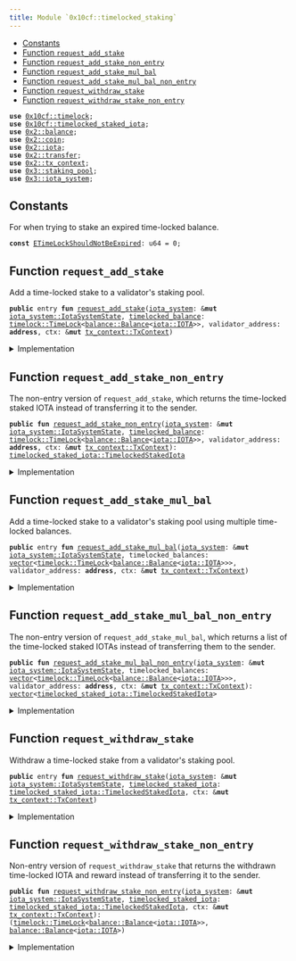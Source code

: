 ```yaml
---
title: Module `0x10cf::timelocked_staking`
---
```




-  [Constants](#@Constants_0)
-  [Function `request_add_stake`](#0x10cf_timelocked_staking_request_add_stake)
-  [Function `request_add_stake_non_entry`](#0x10cf_timelocked_staking_request_add_stake_non_entry)
-  [Function `request_add_stake_mul_bal`](#0x10cf_timelocked_staking_request_add_stake_mul_bal)
-  [Function `request_add_stake_mul_bal_non_entry`](#0x10cf_timelocked_staking_request_add_stake_mul_bal_non_entry)
-  [Function `request_withdraw_stake`](#0x10cf_timelocked_staking_request_withdraw_stake)
-  [Function `request_withdraw_stake_non_entry`](#0x10cf_timelocked_staking_request_withdraw_stake_non_entry)


<pre><code><b>use</b> <a href="timelock.md#0x10cf_timelock">0x10cf::timelock</a>;
<b>use</b> <a href="timelocked_staked_iota.md#0x10cf_timelocked_staked_iota">0x10cf::timelocked_staked_iota</a>;
<b>use</b> <a href="../iota-framework/balance.md#0x2_balance">0x2::balance</a>;
<b>use</b> <a href="../iota-framework/coin.md#0x2_coin">0x2::coin</a>;
<b>use</b> <a href="../iota-framework/iota.md#0x2_iota">0x2::iota</a>;
<b>use</b> <a href="../iota-framework/transfer.md#0x2_transfer">0x2::transfer</a>;
<b>use</b> <a href="../iota-framework/tx_context.md#0x2_tx_context">0x2::tx_context</a>;
<b>use</b> <a href="../iota-system/staking_pool.md#0x3_staking_pool">0x3::staking_pool</a>;
<b>use</b> <a href="../iota-system/iota_system.md#0x3_iota_system">0x3::iota_system</a>;
</code></pre>



<a name="@Constants_0"></a>

## Constants


<a name="0x10cf_timelocked_staking_ETimeLockShouldNotBeExpired"></a>

For when trying to stake an expired time-locked balance.


<pre><code><b>const</b> <a href="timelocked_staking.md#0x10cf_timelocked_staking_ETimeLockShouldNotBeExpired">ETimeLockShouldNotBeExpired</a>: u64 = 0;
</code></pre>



<a name="0x10cf_timelocked_staking_request_add_stake"></a>

## Function `request_add_stake`

Add a time-locked stake to a validator's staking pool.


<pre><code><b>public</b> entry <b>fun</b> <a href="timelocked_staking.md#0x10cf_timelocked_staking_request_add_stake">request_add_stake</a>(<a href="../iota-system/iota_system.md#0x3_iota_system">iota_system</a>: &<b>mut</b> <a href="../iota-system/iota_system.md#0x3_iota_system_IotaSystemState">iota_system::IotaSystemState</a>, <a href="timelocked_balance.md#0x10cf_timelocked_balance">timelocked_balance</a>: <a href="timelock.md#0x10cf_timelock_TimeLock">timelock::TimeLock</a>&lt;<a href="../iota-framework/balance.md#0x2_balance_Balance">balance::Balance</a>&lt;<a href="../iota-framework/iota.md#0x2_iota_IOTA">iota::IOTA</a>&gt;&gt;, validator_address: <b>address</b>, ctx: &<b>mut</b> <a href="../iota-framework/tx_context.md#0x2_tx_context_TxContext">tx_context::TxContext</a>)
</code></pre>



<details>
<summary>Implementation</summary>


<pre><code><b>public</b> entry <b>fun</b> <a href="timelocked_staking.md#0x10cf_timelocked_staking_request_add_stake">request_add_stake</a>(
    <a href="../iota-system/iota_system.md#0x3_iota_system">iota_system</a>: &<b>mut</b> IotaSystemState,
    <a href="timelocked_balance.md#0x10cf_timelocked_balance">timelocked_balance</a>: TimeLock&lt;Balance&lt;IOTA&gt;&gt;,
    validator_address: <b>address</b>,
    ctx: &<b>mut</b> TxContext,
) {
    // Stake the time-locked <a href="../iota-framework/balance.md#0x2_balance">balance</a>.
    <b>let</b> <a href="timelocked_staked_iota.md#0x10cf_timelocked_staked_iota">timelocked_staked_iota</a> = <a href="timelocked_staking.md#0x10cf_timelocked_staking_request_add_stake_non_entry">request_add_stake_non_entry</a>(<a href="../iota-system/iota_system.md#0x3_iota_system">iota_system</a>, <a href="timelocked_balance.md#0x10cf_timelocked_balance">timelocked_balance</a>, validator_address, ctx);

    // Transfer the receipt <b>to</b> the sender.
    <a href="timelocked_staked_iota.md#0x10cf_timelocked_staked_iota_transfer">timelocked_staked_iota::transfer</a>(<a href="timelocked_staked_iota.md#0x10cf_timelocked_staked_iota">timelocked_staked_iota</a>, ctx.sender());
}
</code></pre>



</details>

<a name="0x10cf_timelocked_staking_request_add_stake_non_entry"></a>

## Function `request_add_stake_non_entry`

The non-entry version of <code>request_add_stake</code>, which returns the time-locked staked IOTA instead of transferring it to the sender.


<pre><code><b>public</b> <b>fun</b> <a href="timelocked_staking.md#0x10cf_timelocked_staking_request_add_stake_non_entry">request_add_stake_non_entry</a>(<a href="../iota-system/iota_system.md#0x3_iota_system">iota_system</a>: &<b>mut</b> <a href="../iota-system/iota_system.md#0x3_iota_system_IotaSystemState">iota_system::IotaSystemState</a>, <a href="timelocked_balance.md#0x10cf_timelocked_balance">timelocked_balance</a>: <a href="timelock.md#0x10cf_timelock_TimeLock">timelock::TimeLock</a>&lt;<a href="../iota-framework/balance.md#0x2_balance_Balance">balance::Balance</a>&lt;<a href="../iota-framework/iota.md#0x2_iota_IOTA">iota::IOTA</a>&gt;&gt;, validator_address: <b>address</b>, ctx: &<b>mut</b> <a href="../iota-framework/tx_context.md#0x2_tx_context_TxContext">tx_context::TxContext</a>): <a href="timelocked_staked_iota.md#0x10cf_timelocked_staked_iota_TimelockedStakedIota">timelocked_staked_iota::TimelockedStakedIota</a>
</code></pre>



<details>
<summary>Implementation</summary>


<pre><code><b>public</b> <b>fun</b> <a href="timelocked_staking.md#0x10cf_timelocked_staking_request_add_stake_non_entry">request_add_stake_non_entry</a>(
    <a href="../iota-system/iota_system.md#0x3_iota_system">iota_system</a>: &<b>mut</b> IotaSystemState,
    <a href="timelocked_balance.md#0x10cf_timelocked_balance">timelocked_balance</a>: TimeLock&lt;Balance&lt;IOTA&gt;&gt;,
    validator_address: <b>address</b>,
    ctx: &<b>mut</b> TxContext,
) : TimelockedStakedIota {
    // Check the preconditions.
    <b>assert</b>!(<a href="timelocked_balance.md#0x10cf_timelocked_balance">timelocked_balance</a>.is_locked(ctx), <a href="timelocked_staking.md#0x10cf_timelocked_staking_ETimeLockShouldNotBeExpired">ETimeLockShouldNotBeExpired</a>);

    // Unpack the time-locked <a href="../iota-framework/balance.md#0x2_balance">balance</a>.
    <b>let</b> (<a href="../iota-framework/balance.md#0x2_balance">balance</a>, expiration_timestamp_ms) = <a href="timelock.md#0x10cf_timelock_unpack">timelock::unpack</a>(<a href="timelocked_balance.md#0x10cf_timelocked_balance">timelocked_balance</a>);

    // Stake the time-locked <a href="../iota-framework/balance.md#0x2_balance">balance</a>.
    <b>let</b> staked_iota = <a href="../iota-system/iota_system.md#0x3_iota_system">iota_system</a>.<a href="timelocked_staking.md#0x10cf_timelocked_staking_request_add_stake_non_entry">request_add_stake_non_entry</a>(
        <a href="../iota-framework/balance.md#0x2_balance">balance</a>.into_coin(ctx),
        validator_address,
        ctx,
    );

    // Create and <b>return</b> a receipt.
    <a href="timelocked_staked_iota.md#0x10cf_timelocked_staked_iota_create">timelocked_staked_iota::create</a>(
        staked_iota,
        expiration_timestamp_ms,
        ctx
    )
}
</code></pre>



</details>

<a name="0x10cf_timelocked_staking_request_add_stake_mul_bal"></a>

## Function `request_add_stake_mul_bal`

Add a time-locked stake to a validator's staking pool using multiple time-locked balances.


<pre><code><b>public</b> entry <b>fun</b> <a href="timelocked_staking.md#0x10cf_timelocked_staking_request_add_stake_mul_bal">request_add_stake_mul_bal</a>(<a href="../iota-system/iota_system.md#0x3_iota_system">iota_system</a>: &<b>mut</b> <a href="../iota-system/iota_system.md#0x3_iota_system_IotaSystemState">iota_system::IotaSystemState</a>, timelocked_balances: <a href="../move-stdlib/vector.md#0x1_vector">vector</a>&lt;<a href="timelock.md#0x10cf_timelock_TimeLock">timelock::TimeLock</a>&lt;<a href="../iota-framework/balance.md#0x2_balance_Balance">balance::Balance</a>&lt;<a href="../iota-framework/iota.md#0x2_iota_IOTA">iota::IOTA</a>&gt;&gt;&gt;, validator_address: <b>address</b>, ctx: &<b>mut</b> <a href="../iota-framework/tx_context.md#0x2_tx_context_TxContext">tx_context::TxContext</a>)
</code></pre>



<details>
<summary>Implementation</summary>


<pre><code><b>public</b> entry <b>fun</b> <a href="timelocked_staking.md#0x10cf_timelocked_staking_request_add_stake_mul_bal">request_add_stake_mul_bal</a>(
    <a href="../iota-system/iota_system.md#0x3_iota_system">iota_system</a>: &<b>mut</b> IotaSystemState,
    timelocked_balances: <a href="../move-stdlib/vector.md#0x1_vector">vector</a>&lt;TimeLock&lt;Balance&lt;IOTA&gt;&gt;&gt;,
    validator_address: <b>address</b>,
    ctx: &<b>mut</b> TxContext,
) {
    // Stake the time-locked balances.
    <b>let</b> <b>mut</b> receipts = <a href="timelocked_staking.md#0x10cf_timelocked_staking_request_add_stake_mul_bal_non_entry">request_add_stake_mul_bal_non_entry</a>(<a href="../iota-system/iota_system.md#0x3_iota_system">iota_system</a>, timelocked_balances, validator_address, ctx);

    // Create useful variables.
    <b>let</b> (<b>mut</b> i, len) = (0, receipts.length());

    // Send all the receipts <b>to</b> the sender.
    <b>while</b> (i &lt; len) {
        // Take a receipt.
        <b>let</b> receipt = receipts.pop_back();

        // Transfer the receipt <b>to</b> the sender.
        <a href="timelocked_staked_iota.md#0x10cf_timelocked_staked_iota_transfer">timelocked_staked_iota::transfer</a>(receipt, ctx.sender());

        i = i + 1
    };

    // Destroy the empty <a href="../move-stdlib/vector.md#0x1_vector">vector</a>.
    <a href="../move-stdlib/vector.md#0x1_vector_destroy_empty">vector::destroy_empty</a>(receipts)
}
</code></pre>



</details>

<a name="0x10cf_timelocked_staking_request_add_stake_mul_bal_non_entry"></a>

## Function `request_add_stake_mul_bal_non_entry`

The non-entry version of <code>request_add_stake_mul_bal</code>,
which returns a list of the time-locked staked IOTAs instead of transferring them to the sender.


<pre><code><b>public</b> <b>fun</b> <a href="timelocked_staking.md#0x10cf_timelocked_staking_request_add_stake_mul_bal_non_entry">request_add_stake_mul_bal_non_entry</a>(<a href="../iota-system/iota_system.md#0x3_iota_system">iota_system</a>: &<b>mut</b> <a href="../iota-system/iota_system.md#0x3_iota_system_IotaSystemState">iota_system::IotaSystemState</a>, timelocked_balances: <a href="../move-stdlib/vector.md#0x1_vector">vector</a>&lt;<a href="timelock.md#0x10cf_timelock_TimeLock">timelock::TimeLock</a>&lt;<a href="../iota-framework/balance.md#0x2_balance_Balance">balance::Balance</a>&lt;<a href="../iota-framework/iota.md#0x2_iota_IOTA">iota::IOTA</a>&gt;&gt;&gt;, validator_address: <b>address</b>, ctx: &<b>mut</b> <a href="../iota-framework/tx_context.md#0x2_tx_context_TxContext">tx_context::TxContext</a>): <a href="../move-stdlib/vector.md#0x1_vector">vector</a>&lt;<a href="timelocked_staked_iota.md#0x10cf_timelocked_staked_iota_TimelockedStakedIota">timelocked_staked_iota::TimelockedStakedIota</a>&gt;
</code></pre>



<details>
<summary>Implementation</summary>


<pre><code><b>public</b> <b>fun</b> <a href="timelocked_staking.md#0x10cf_timelocked_staking_request_add_stake_mul_bal_non_entry">request_add_stake_mul_bal_non_entry</a>(
    <a href="../iota-system/iota_system.md#0x3_iota_system">iota_system</a>: &<b>mut</b> IotaSystemState,
    <b>mut</b> timelocked_balances: <a href="../move-stdlib/vector.md#0x1_vector">vector</a>&lt;TimeLock&lt;Balance&lt;IOTA&gt;&gt;&gt;,
    validator_address: <b>address</b>,
    ctx: &<b>mut</b> TxContext,
) : <a href="../move-stdlib/vector.md#0x1_vector">vector</a>&lt;TimelockedStakedIota&gt; {
    // Create a <a href="../move-stdlib/vector.md#0x1_vector">vector</a> <b>to</b> store the results.
    <b>let</b> <b>mut</b> result = <a href="../move-stdlib/vector.md#0x1_vector">vector</a>[];

    // Create useful variables.
    <b>let</b> (<b>mut</b> i, len) = (0, timelocked_balances.length());

    // Stake all the time-locked balances.
    <b>while</b> (i &lt; len) {
        // Take a time-locked <a href="../iota-framework/balance.md#0x2_balance">balance</a>.
        <b>let</b> <a href="timelocked_balance.md#0x10cf_timelocked_balance">timelocked_balance</a> = timelocked_balances.pop_back();

        // Stake the time-locked <a href="../iota-framework/balance.md#0x2_balance">balance</a>.
        <b>let</b> <a href="timelocked_staked_iota.md#0x10cf_timelocked_staked_iota">timelocked_staked_iota</a> = <a href="timelocked_staking.md#0x10cf_timelocked_staking_request_add_stake_non_entry">request_add_stake_non_entry</a>(<a href="../iota-system/iota_system.md#0x3_iota_system">iota_system</a>, <a href="timelocked_balance.md#0x10cf_timelocked_balance">timelocked_balance</a>, validator_address, ctx);

        // Store the created receipt.
        result.push_back(<a href="timelocked_staked_iota.md#0x10cf_timelocked_staked_iota">timelocked_staked_iota</a>);

        i = i + 1
    };

    // Destroy the empty <a href="../move-stdlib/vector.md#0x1_vector">vector</a>.
    <a href="../move-stdlib/vector.md#0x1_vector_destroy_empty">vector::destroy_empty</a>(timelocked_balances);

    result
}
</code></pre>



</details>

<a name="0x10cf_timelocked_staking_request_withdraw_stake"></a>

## Function `request_withdraw_stake`

Withdraw a time-locked stake from a validator's staking pool.


<pre><code><b>public</b> entry <b>fun</b> <a href="timelocked_staking.md#0x10cf_timelocked_staking_request_withdraw_stake">request_withdraw_stake</a>(<a href="../iota-system/iota_system.md#0x3_iota_system">iota_system</a>: &<b>mut</b> <a href="../iota-system/iota_system.md#0x3_iota_system_IotaSystemState">iota_system::IotaSystemState</a>, <a href="timelocked_staked_iota.md#0x10cf_timelocked_staked_iota">timelocked_staked_iota</a>: <a href="timelocked_staked_iota.md#0x10cf_timelocked_staked_iota_TimelockedStakedIota">timelocked_staked_iota::TimelockedStakedIota</a>, ctx: &<b>mut</b> <a href="../iota-framework/tx_context.md#0x2_tx_context_TxContext">tx_context::TxContext</a>)
</code></pre>



<details>
<summary>Implementation</summary>


<pre><code><b>public</b> entry <b>fun</b> <a href="timelocked_staking.md#0x10cf_timelocked_staking_request_withdraw_stake">request_withdraw_stake</a>(
    <a href="../iota-system/iota_system.md#0x3_iota_system">iota_system</a>: &<b>mut</b> IotaSystemState,
    <a href="timelocked_staked_iota.md#0x10cf_timelocked_staked_iota">timelocked_staked_iota</a>: TimelockedStakedIota,
    ctx: &<b>mut</b> TxContext,
) {
    // Withdraw the time-locked <a href="../iota-framework/balance.md#0x2_balance">balance</a>.
    <b>let</b> (<a href="timelocked_balance.md#0x10cf_timelocked_balance">timelocked_balance</a>, reward) = <a href="timelocked_staking.md#0x10cf_timelocked_staking_request_withdraw_stake_non_entry">request_withdraw_stake_non_entry</a>(<a href="../iota-system/iota_system.md#0x3_iota_system">iota_system</a>, <a href="timelocked_staked_iota.md#0x10cf_timelocked_staked_iota">timelocked_staked_iota</a>, ctx);

    // Transfer the withdrawn time-locked <a href="../iota-framework/balance.md#0x2_balance">balance</a> <b>to</b> the sender.
    <a href="timelock.md#0x10cf_timelock_transfer">timelock::transfer</a>(<a href="timelocked_balance.md#0x10cf_timelocked_balance">timelocked_balance</a>, ctx.sender());

    // Send coins only <b>if</b> the reward is not zero.
    <b>if</b> (reward.value() &gt; 0) {
        <a href="../iota-framework/transfer.md#0x2_transfer_public_transfer">transfer::public_transfer</a>(reward.into_coin(ctx), ctx.sender());
    }
    <b>else</b> {
        <a href="../iota-framework/balance.md#0x2_balance_destroy_zero">balance::destroy_zero</a>(reward);
    }
}
</code></pre>



</details>

<a name="0x10cf_timelocked_staking_request_withdraw_stake_non_entry"></a>

## Function `request_withdraw_stake_non_entry`

Non-entry version of <code>request_withdraw_stake</code> that returns the withdrawn time-locked IOTA and reward
instead of transferring it to the sender.


<pre><code><b>public</b> <b>fun</b> <a href="timelocked_staking.md#0x10cf_timelocked_staking_request_withdraw_stake_non_entry">request_withdraw_stake_non_entry</a>(<a href="../iota-system/iota_system.md#0x3_iota_system">iota_system</a>: &<b>mut</b> <a href="../iota-system/iota_system.md#0x3_iota_system_IotaSystemState">iota_system::IotaSystemState</a>, <a href="timelocked_staked_iota.md#0x10cf_timelocked_staked_iota">timelocked_staked_iota</a>: <a href="timelocked_staked_iota.md#0x10cf_timelocked_staked_iota_TimelockedStakedIota">timelocked_staked_iota::TimelockedStakedIota</a>, ctx: &<b>mut</b> <a href="../iota-framework/tx_context.md#0x2_tx_context_TxContext">tx_context::TxContext</a>): (<a href="timelock.md#0x10cf_timelock_TimeLock">timelock::TimeLock</a>&lt;<a href="../iota-framework/balance.md#0x2_balance_Balance">balance::Balance</a>&lt;<a href="../iota-framework/iota.md#0x2_iota_IOTA">iota::IOTA</a>&gt;&gt;, <a href="../iota-framework/balance.md#0x2_balance_Balance">balance::Balance</a>&lt;<a href="../iota-framework/iota.md#0x2_iota_IOTA">iota::IOTA</a>&gt;)
</code></pre>



<details>
<summary>Implementation</summary>


<pre><code><b>public</b> <b>fun</b> <a href="timelocked_staking.md#0x10cf_timelocked_staking_request_withdraw_stake_non_entry">request_withdraw_stake_non_entry</a>(
    <a href="../iota-system/iota_system.md#0x3_iota_system">iota_system</a>: &<b>mut</b> IotaSystemState,
    <a href="timelocked_staked_iota.md#0x10cf_timelocked_staked_iota">timelocked_staked_iota</a>: TimelockedStakedIota,
    ctx: &<b>mut</b> TxContext,
) : (TimeLock&lt;Balance&lt;IOTA&gt;&gt;, Balance&lt;IOTA&gt;) {
    // Unpack the `TimelockedStakedIota` instance.
    <b>let</b> (staked_iota, expiration_timestamp_ms) = <a href="timelocked_staked_iota.md#0x10cf_timelocked_staked_iota">timelocked_staked_iota</a>.unpack();

    // Store the original stake amount.
    <b>let</b> principal = staked_iota.staked_iota_amount();

    // Withdraw the <a href="../iota-framework/balance.md#0x2_balance">balance</a>.
    <b>let</b> <b>mut</b> withdraw_stake = <a href="../iota-system/iota_system.md#0x3_iota_system">iota_system</a>.<a href="timelocked_staking.md#0x10cf_timelocked_staking_request_withdraw_stake_non_entry">request_withdraw_stake_non_entry</a>(staked_iota, ctx);

    // The <a href="../iota-system/iota_system.md#0x3_iota_system">iota_system</a> withdraw functions <b>return</b> a <a href="../iota-framework/balance.md#0x2_balance">balance</a> that consists of the original staked amount plus the reward amount;
    // In here, it splits the original staked <a href="../iota-framework/balance.md#0x2_balance">balance</a> <b>to</b> <a href="timelock.md#0x10cf_timelock">timelock</a> it again.
    <b>let</b> principal = withdraw_stake.split(principal);

    // Pack and <b>return</b> a time-locked <a href="../iota-framework/balance.md#0x2_balance">balance</a>, and the reward.
    (<a href="timelock.md#0x10cf_timelock_pack">timelock::pack</a>(principal, expiration_timestamp_ms, ctx), withdraw_stake)
}
</code></pre>



</details>
